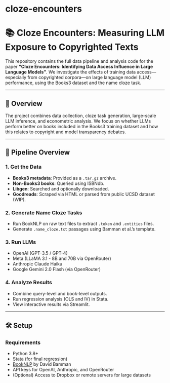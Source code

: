 # cloze-encounters

# 📚 Cloze Encounters: Measuring LLM Exposure to Copyrighted Texts

This repository contains the full data pipeline and analysis code for the paper **“Cloze Encounters: Identifying Data Access Influence in Large Language Models”**. We investigate the effects of training data access—especially from copyrighted corpora—on large language model (LLM) performance, using the Books3 dataset and the name cloze task.

---

## 🧪 Overview

The project combines data collection, cloze task generation, large-scale LLM inference, and econometric analysis. We focus on whether LLMs perform better on books included in the Books3 training dataset and how this relates to copyright and model transparency debates.

---

## 🔁 Pipeline Overview

### 1. Get the Data

- **Books3 metadata**: Provided as a `.tar.gz` archive.
- **Non-Books3 books**: Queried using ISBNdb.
- **Libgen**: Searched and optionally downloaded.
- **Goodreads**: Scraped via HTML or parsed from public UCSD dataset (WIP).

### 2. Generate Name Cloze Tasks

- Run BookNLP on raw text files to extract `.token` and `.entities` files.
- Generate `.name_cloze.txt` passages using Bamman et al.’s template.

### 3. Run LLMs

- OpenAI (GPT-3.5 / GPT-4)
- Meta (LLaMA 3.1 - 8B and 70B via OpenRouter)
- Anthropic Claude Haiku
- Google Gemini 2.0 Flash (via OpenRouter)

### 4. Analyze Results

- Combine query-level and book-level outputs.
- Run regression analysis (OLS and IV) in Stata.
- View interactive results via Streamlit.

---

## 🛠️ Setup

### Requirements

- Python 3.8+
- Stata (for final regression)
- [BookNLP](https://github.com/booknlp/booknlp) by David Bamman
- API keys for OpenAI, Anthropic, and OpenRouter
- (Optional) Access to Dropbox or remote servers for large datasets
